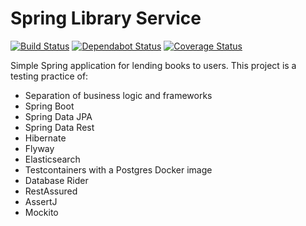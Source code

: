 Spring Library Service
======================
[![Build Status](https://travis-ci.org/jbequinn/library-spring.svg?branch=master)](https://travis-ci.org/bquintanajm/library-spring)
[![Dependabot Status](https://api.dependabot.com/badges/status?host=github&repo=jbequinn/library-spring)](https://dependabot.com)
[![Coverage Status](https://coveralls.io/repos/github/bquintanajm/library-spring/badge.svg?branch=master)](https://coveralls.io/github/bquintanajm/library-spring?branch=master)

Simple Spring application for lending books to users. This project is a testing practice of:
- Separation of business logic and frameworks
- Spring Boot
- Spring Data JPA
- Spring Data Rest
- Hibernate
- Flyway
- Elasticsearch
- Testcontainers with a Postgres Docker image
- Database Rider
- RestAssured
- AssertJ
- Mockito
